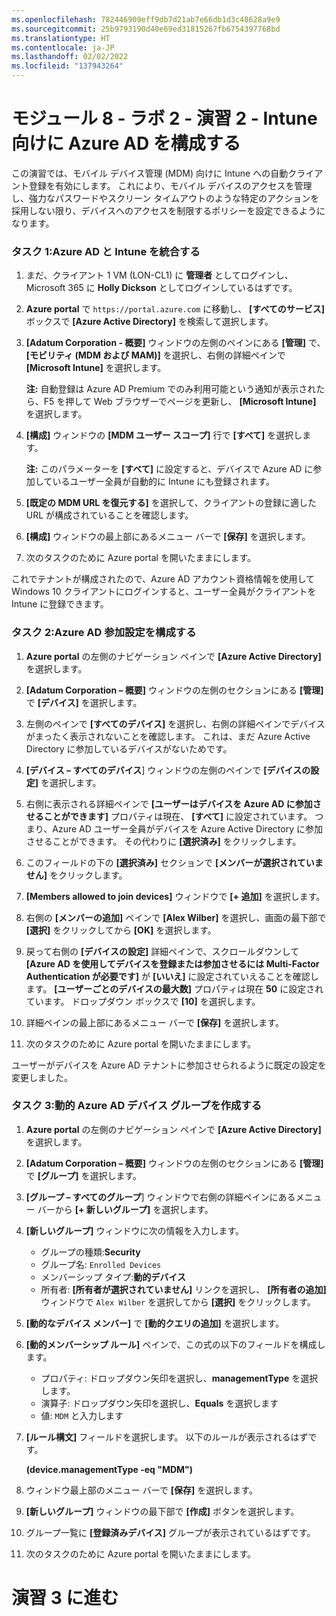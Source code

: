 ```yaml
---
ms.openlocfilehash: 782446909eff9db7d21ab7e66db1d3c48628a9e9
ms.sourcegitcommit: 25b9793190d40e69ed31815267fb6754397768bd
ms.translationtype: HT
ms.contentlocale: ja-JP
ms.lasthandoff: 02/02/2022
ms.locfileid: "137943264"
---
```

# <a name="module-8---lab-1---exercise-2---configure-azure-ad-for-intune"></a>モジュール 8 - ラボ 2 - 演習 2 - Intune 向けに Azure AD を構成する 

この演習では、モバイル デバイス管理 (MDM) 向けに Intune への自動クライアント登録を有効にします。 これにより、モバイル デバイスのアクセスを管理し、強力なパスワードやスクリーン タイムアウトのような特定のアクションを採用しない限り、デバイスへのアクセスを制限するポリシーを設定できるようになります。

### <a name="task-1-integrate-azure-ad-with-intune"></a>タスク 1:Azure AD と Intune を統合する

1. まだ、クライアント 1 VM (LON-CL1) に **管理者** としてログインし、Microsoft 365 に **Holly Dickson** としてログインしているはずです。

2. **Azure portal** で `https://portal.azure.com` に移動し、 **[すべてのサービス]** ボックスで **[Azure Active Directory]** を検索して選択します。

3. **[Adatum Corporation - 概要]** ウィンドウの左側のペインにある **[管理]** で、 **[モビリティ (MDM および MAM)]** を選択し、右側の詳細ペインで **[Microsoft Intune]** を選択します。

    **注:**  自動登録は Azure AD Premium でのみ利用可能という通知が表示されたら、F5 を押して Web ブラウザーでページを更新し、 **[Microsoft Intune]** を選択します。

4. **[構成]** ウィンドウの **[MDM ユーザー スコープ]** 行で **[すべて]** を選択します。

    **注:**  このパラメーターを **[すべて]** に設定すると、デバイスで Azure AD に参加しているユーザー全員が自動的に Intune にも登録されます。

5. **[既定の MDM URL を復元する]** を選択して、クライアントの登録に適した URL が構成されていることを確認します。

6. **[構成]** ウィンドウの最上部にあるメニュー バーで **[保存]** を選択します。

7. 次のタスクのために Azure portal を開いたままにします。

これでテナントが構成されたので、Azure AD アカウント資格情報を使用して Windows 10 クライアントにログインすると、ユーザー全員がクライアントを Intune に登録できます。


### <a name="task-2-configure-azure-ad-join"></a>タスク 2:Azure AD 参加設定を構成する

1. **Azure portal** の左側のナビゲーション ペインで **[Azure Active Directory]** を選択します。

2. **[Adatum Corporation – 概要]** ウィンドウの左側のセクションにある **[管理]** で **[デバイス]** を選択します。

3. 左側のペインで **[すべてのデバイス]** を選択し、右側の詳細ペインでデバイスがまったく表示されないことを確認します。 これは、まだ Azure Active Directory に参加しているデバイスがないためです。

4. **[デバイス – すべてのデバイス**] ウィンドウの左側のペインで **[デバイスの設定]** を選択します。

5. 右側に表示される詳細ペインで **[ユーザーはデバイスを Azure AD に参加させることができます]** プロパティは現在、 **[すべて]** に設定されています。 つまり、Azure AD ユーザー全員がデバイスを Azure Active Directory に参加させることができます。 その代わりに **[選択済み]** をクリックします。

6. このフィールドの下の **[選択済み]** セクションで **[メンバーが選択されていません]** をクリックします。

7. **[Members allowed to join devices]** ウィンドウで **[+ 追加]** を選択します。

8. 右側の **[メンバーの追加]** ペインで **[Alex Wilber]** を選択し、画面の最下部で **[選択]** をクリックしてから **[OK]** を選択します。

9. 戻って右側の **[デバイスの設定]** 詳細ペインで、スクロールダウンして **[Azure AD を使用してデバイスを登録または参加させるには Multi-Factor Authentication が必要です]** が **[いいえ]** に設定されていえることを確認します。 **[ユーザーごとのデバイスの最大数]** プロパティは現在 **50** に設定されています。 ドロップダウン ボックスで **[10]** を選択します。

10. 詳細ペインの最上部にあるメニュー バーで **[保存]** を選択します。

11. 次のタスクのために Azure portal を開いたままにします。

ユーザーがデバイスを Azure AD テナントに参加させられるように既定の設定を変更しました。


### <a name="task-3-create-dynamic-azure-ad-device-group"></a>タスク 3:動的 Azure AD デバイス グループを作成する

1. **Azure portal** の左側のナビゲーション ペインで **[Azure Active Directory]** を選択します。

2. **[Adatum Corporation – 概要]** ウィンドウの左側のセクションにある **[管理]** で **[グループ]** を選択します。

3. **[グループ – すべてのグループ**] ウィンドウで右側の詳細ペインにあるメニュー バーから **[+ 新しいグループ]** を選択します。

4. **[新しいグループ]** ウィンドウに次の情報を入力します。

    - グループの種類:**Security**
    - グループ名: `Enrolled Devices`
    - メンバーシップ タイプ:**動的デバイス**
    - 所有者: **[所有者が選択されていません]** リンクを選択し、 **[所有者の追加]** ウィンドウで `Alex Wilber` を選択してから **[選択]** をクリックします。

5. **[動的なデバイス メンバー]** で **[動的クエリの追加]** を選択します。

6. **[動的メンバーシップ ルール]** ペインで、この式の以下のフィールドを構成します。

    - プロパティ: ドロップダウン矢印を選択し、**managementType** を選択します。
    - 演算子: ドロップダウン矢印を選択し、**Equals** を選択します  
    - 値: `MDM` と入力します

3. **[ルール構文]** フィールドを選択します。 以下のルールが表示されるはずです。

    **(device.managementType -eq  &quot;MDM&quot;)**

7. ウィンドウ最上部のメニュー バーで **[保存]** を選択します。

8. **[新しいグループ]** ウィンドウの最下部で **[作成]** ボタンを選択します。

9. グループ一覧に **[登録済みデバイス]** グループが表示されているはずです。

10. 次のタスクのために Azure portal を開いたままにします。


# <a name="proceed-to-exercise-3"></a>演習 3 に進む
